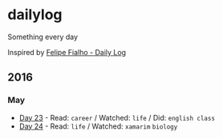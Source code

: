 # dailylog

Something every day

Inspired by [Felipe Fialho - Daily Log](//github.com/LFeh/dailylog)

## 2016

### May

- [Day 23](log/2016-05-23.md) - Read: `career` / Watched: `life` / Did: `english class`
- [Day 24](log/2016-05-24.md) - Read: `life` / Watched: `xamarim` `biology`

